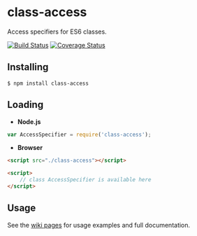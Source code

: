 # class-access

Access specifiers for ES6 classes.

[![Build Status](https://travis-ci.org/vitaly-t/class-access.svg?branch=master)](https://travis-ci.org/vitaly-t/class-access)
[![Coverage Status](https://coveralls.io/repos/vitaly-t/class-access/badge.svg?branch=master)](https://coveralls.io/r/vitaly-t/class-access?branch=master)

## Installing

```
$ npm install class-access
```

## Loading

* **Node.js**

```js
var AccessSpecifier = require('class-access');
```

* **Browser**

```html
<script src="./class-access"></script>

<script>
    // class AccessSpecifier is available here
</script>
```

## Usage

See the [wiki pages](http://github.com/vitaly-t/class-access/wiki) for usage examples and full documentation.
